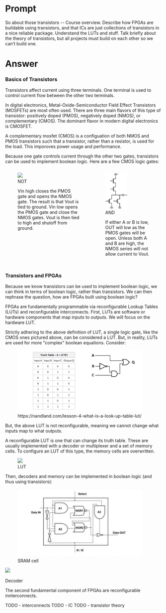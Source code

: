 # Prompt

So about those transistors -- Course overview. Describe how FPGAs are buildable using transistors, and that ICs are just collections of transistors in a nice reliable package. Understand the LUTs and stuff. Talk briefly about the theory of transistors, but all projects must build on each other so we can’t build one.

# Answer

### Basics of Transistors

Transistors affect current using three terminals. One terminal is used to control current flow between the other two terminals.

In digital electronics, Metal-Oxide-Semiconductor Field Effect Transistors (MOSFETs) are most often used. There are three main flavors of this type of transistor: positively doped (PMOS), negatively doped (NMOS), or complementary (CMOS). The dominant flavor in modern digital electronics is CMOSFET.

A complementary mosfet (CMOS) is a configuation of both NMOS and PMOS transistors such that a transistor, rather than a resistor, is used for the load. This imporoves power usage and performance.

Because one gate controls current through the other two gates, transistors can be used to implement boolean logic. Here are a few CMOS logic gates:

<div style="display: flex; justify-content: space-between;">
    <figure>
        <img src="https://www.elprocus.com/wp-content/uploads/CMOS-Inverter-Circuit.png" width=50%>
        <figcaption>NOT</figcaption>
        <p>
            Vin high closes the PMOS gate and opens the NMOS gate. The result is that Vout is tied to ground. Vin low opens the PMOS gate and close the NMOS gates. Vout is then tied to high and shutoff from ground.
        </p>
    </figure>
    <figure>
        <img src="./and_gate.png" width=50%>
        <figcaption>AND</figcaption>
        <p>
            If either A or B is low, OUT will low as the PMOS gates will be open. Unless both A and B are high, the NMOS series will not allow current to Vout.
        </p>
    </figure>
</div>


### Transistors and FPGAs

Because we know transistors can be used to implement boolean logic, we can think in terms of boolean logic, rather than transistors. We can then rephrase the question, how are FPGAs 
built using boolean logic?

FPGAs are fundamentally programmable via reconfigurable Lookup Tables (LUTs) and reconfigurable interconnects. First, LUTs are software or hardware components that map inputs to outputs. We will focus on the hardware LUT.

Strictly adhering to the above definition of LUT, a single logic gate, like the CMOS ones pictured above, can be considered a LUT. But, in reality, LUTs are used for more "complex"
boolean equations. Consider:

<div>
    <figure>
        <img src="./truth_table.jpeg" width=400>
     <figcaption>https://nandland.com/lesson-4-what-is-a-look-up-table-lut/</figcaption>
    <gig>
</div>

But, the above LUT is not reconfigurable, meaning we cannot change what inputs map to what outputs.

A reconfigurable LUT is one that can change its truth table. These are usually implemented with a decoder or multiplexer and a set of memory cells. To configure an LUT of this type, the memory cells are overwritten.

<figure>
    <img src="https://www.researchgate.net/publication/254060327/figure/fig1/AS:616476935483392@1523990963075/A-two-input-lookup-table-LUT.png" width=400>
    <figcaption>LUT</figcaption>
</figure>

Then, decoders and memory can be implemented in boolean logic (and thus using transistors):

<figure>
    <img src="./sram-bool.jpg" width=400>
    <figcaption>SRAM cell</figcaption>
</figure>

<figure style="background-color: white; display: inline-block; margin: auto;">
    <img src="https://www.electronics-tutorials.ws/wp-content/uploads/2018/05/combination-comb44.gif">
</figure>
<p>Decoder</p>


The second fundamental component of FPGAs are reconfigurable innterconnects.

TODO - interconnects
TODO - IC
TODO - transistor theory